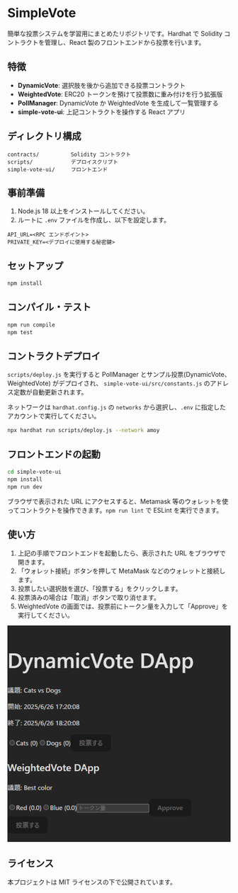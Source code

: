 # SimpleVote

簡単な投票システムを学習用にまとめたリポジトリです。Hardhat で Solidity コントラクトを管理し、React 製のフロントエンドから投票を行います。

## 特徴

- **DynamicVote**: 選択肢を後から追加できる投票コントラクト
- **WeightedVote**: ERC20 トークンを預けて投票数に重み付けを行う拡張版
- **PollManager**: DynamicVote か WeightedVote を生成して一覧管理する
- **simple-vote-ui**: 上記コントラクトを操作する React アプリ

## ディレクトリ構成

```
contracts/          Solidity コントラクト
scripts/            デプロイスクリプト
simple-vote-ui/     フロントエンド
```

## 事前準備

1. Node.js 18 以上をインストールしてください。
2. ルートに `.env` ファイルを作成し、以下を設定します。

```
API_URL=<RPC エンドポイント>
PRIVATE_KEY=<デプロイに使用する秘密鍵>
```

## セットアップ

```bash
npm install
```

## コンパイル・テスト

```bash
npm run compile
npm test
```

## コントラクトデプロイ

`scripts/deploy.js` を実行すると PollManager とサンプル投票(DynamicVote、WeightedVote) がデプロイされ、
`simple-vote-ui/src/constants.js` のアドレス定数が自動更新されます。

ネットワークは `hardhat.config.js` の `networks` から選択し、`.env` に指定したアカウントで実行してください。

```bash
npx hardhat run scripts/deploy.js --network amoy
```

## フロントエンドの起動

```bash
cd simple-vote-ui
npm install
npm run dev
```

ブラウザで表示された URL にアクセスすると、Metamask 等のウォレットを使ってコントラクトを操作できます。`npm run lint` で ESLint を実行できます。

## 使い方

1. 上記の手順でフロントエンドを起動したら、表示された URL をブラウザで開きます。
2. 「ウォレット接続」ボタンを押して MetaMask などのウォレットと接続します。
3. 投票したい選択肢を選び、「投票する」をクリックします。
4. 投票済みの場合は「取消」ボタンで取り消せます。
5. WeightedVote の画面では、投票前にトークン量を入力して「Approve」を実行してください。

<!-- スクリーンショット挿入位置 -->
![操作画面](docs/screenshot-usage.png)

## ライセンス

本プロジェクトは MIT ライセンスの下で公開されています。
